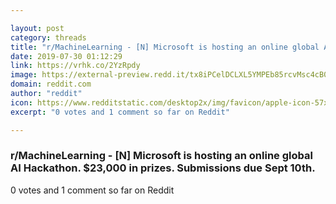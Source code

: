 ```yaml
---

layout: post
category: threads
title: "r/MachineLearning - [N] Microsoft is hosting an online global AI Hackathon. $23,000 in prizes. Submissions due Sept 10th."
date: 2019-07-30 01:12:29
link: https://vrhk.co/2YzRpdy
image: https://external-preview.redd.it/tx8iPCelDCLXL5YMPEb85rcvMsc4cB0afwACtW_G748.jpg?auto=webp&s=486107668b5304d9249998c5ab8a87a0cfce840a
domain: reddit.com
author: "reddit"
icon: https://www.redditstatic.com/desktop2x/img/favicon/apple-icon-57x57.png
excerpt: "0 votes and 1 comment so far on Reddit"

---
```


### r/MachineLearning - [N] Microsoft is hosting an online global AI Hackathon. $23,000 in prizes. Submissions due Sept 10th.

0 votes and 1 comment so far on Reddit